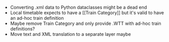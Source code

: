 - Converting .xml data to Python dataclasses might be a dead end
- Local timetable expects to have a [[Train Category]] but it's valid to have an ad-hoc train definition
- Maybe remove Train Category and only provide .WTT with ad-hoc train definitions?
- Move text and XML translation to a separate layer maybe